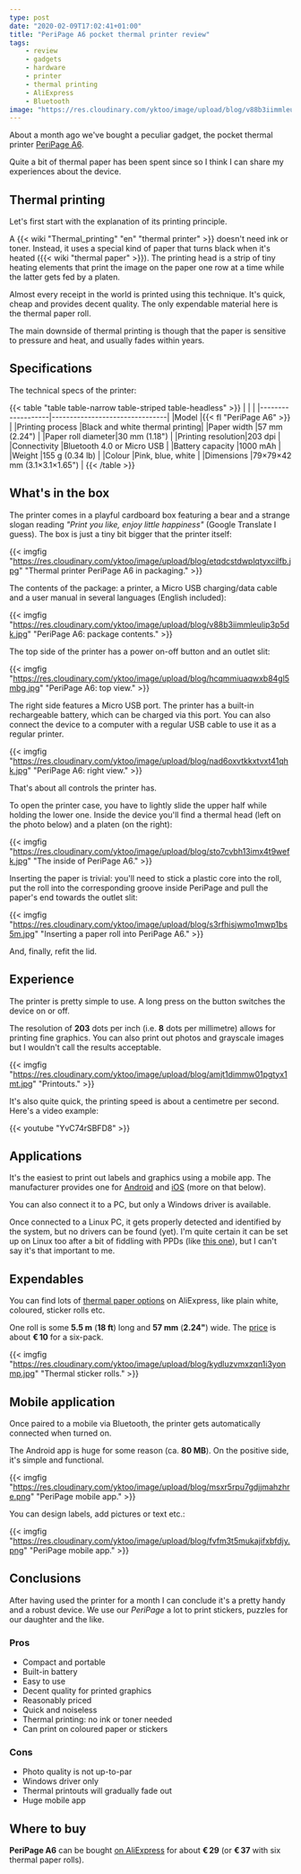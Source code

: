 ```yaml
---
type: post
date: "2020-02-09T17:02:41+01:00"
title: "PeriPage A6 pocket thermal printer review"
tags:
    - review
    - gadgets
    - hardware
    - printer
    - thermal printing
    - AliExpress
    - Bluetooth
image: "https://res.cloudinary.com/yktoo/image/upload/blog/v88b3iimmleulip3p5dk.jpg"
---
```


About a month ago we've bought a peculiar gadget, the pocket thermal printer [PeriPage A6](http://ali.pub/4gpuv0).

Quite a bit of thermal paper has been spent since so I think I can share my experiences about the device.

<!--more-->

## Thermal printing

Let's first start with the explanation of its printing principle.

A {{< wiki "Thermal_printing" "en" "thermal printer" >}} doesn't need ink or toner. Instead, it uses a special kind of paper that turns black when it's heated ({{< wiki "thermal paper" >}}). The printing head is a strip of tiny heating elements that print the image on the paper one row at a time while the latter gets fed by a platen.

Almost every receipt in the world is printed using this technique. It's quick, cheap and provides decent quality. The only expendable material here is the thermal paper roll.

The main downside of thermal printing is though that the paper is sensitive to pressure and heat, and usually fades within years.

## Specifications

The technical specs of the printer:

{{< table "table table-narrow table-striped table-headless" >}}
|                   |                                |
|-------------------|--------------------------------|
|Model              |{{< fl "PeriPage A6" >}}        |
|Printing process   |Black and white thermal printing|
|Paper width        |57 mm (2.24")                   |
|Paper roll diameter|30 mm (1.18")                   |
|Printing resolution|203 dpi                         |
|Connectivity       |Bluetooth 4.0 or Micro USB      |
|Battery capacity   |1000 mAh                        |
|Weight             |155 g (0.34 lb)                 |
|Colour             |Pink, blue, white               |
|Dimensions         |79×79×42 mm (3.1×3.1×1.65")     |
{{< /table >}}

## What's in the box

The printer comes in a playful cardboard box featuring a bear and a strange slogan reading *"Print you like, enjoy little happiness"* (Google Translate I guess). The box is just a tiny bit bigger that the printer itself:

{{< imgfig "https://res.cloudinary.com/yktoo/image/upload/blog/etqdcstdwplqtyxcilfb.jpg" "Thermal printer PeriPage A6 in packaging." >}}

The contents of the package: a printer, a Micro USB charging/data cable and a user manual in several languages (English included):

{{< imgfig "https://res.cloudinary.com/yktoo/image/upload/blog/v88b3iimmleulip3p5dk.jpg" "PeriPage A6: package contents." >}}

The top side of the printer has a power on-off button and an outlet slit:

{{< imgfig "https://res.cloudinary.com/yktoo/image/upload/blog/hcqmmiuaqwxb84gl5mbg.jpg" "PeriPage A6: top view." >}}

The right side features a Micro USB port. The printer has a built-in rechargeable battery, which can be charged via this port. You can also connect the device to a computer with a regular USB cable to use it as a regular printer.

{{< imgfig "https://res.cloudinary.com/yktoo/image/upload/blog/nad6oxvtkkxtvxt41qhk.jpg" "PeriPage A6: right view." >}}

That's about all controls the printer has.

To open the printer case, you have to lightly slide the upper half while holding the lower one. Inside the device you'll find a thermal head (left on the photo below) and a platen (on the right):

{{< imgfig "https://res.cloudinary.com/yktoo/image/upload/blog/sto7cvbh13imx4t9wefk.jpg" "The inside of PeriPage A6." >}}

Inserting the paper is trivial: you'll need to stick a plastic core into the roll, put the roll into the corresponding groove inside PeriPage and pull the paper's end towards the outlet slit:

{{< imgfig "https://res.cloudinary.com/yktoo/image/upload/blog/s3rfhisjwmo1mwp1bs5m.jpg" "Inserting a paper roll into PeriPage A6." >}}

And, finally, refit the lid.

## Experience

The printer is pretty simple to use. A long press on the button switches the device on or off.

The resolution of **203** dots per inch (i.e. **8** dots per millimetre) allows for printing fine graphics. You can also print out photos and grayscale images but I wouldn't call the results acceptable.

{{< imgfig "https://res.cloudinary.com/yktoo/image/upload/blog/amjt1dimmw01pgtyx1mt.jpg" "Printouts." >}}

It's also quite quick, the printing speed is about a centimetre per second. Here's a video example:

{{< youtube "YvC74rSBFD8" >}}

## Applications

It's the easiest to print out labels and graphics using a mobile app. The manufacturer provides one for [Android](https://play.google.com/store/apps/details?id=com.ailide.apartmentsabc) and [iOS](https://apps.apple.com/nl/app/%E7%88%B1%E7%AB%8B%E7%86%8A/id1354877113) (more on that below).

You can also connect it to a PC, but only a Windows driver is available.

Once connected to a Linux PC, it gets properly detected and identified by the system, but no drivers can be found (yet). I'm quite certain it can be set up on Linux too after a bit of fiddling with PPDs (like [this one](http://www.openprinting.org/driver/sipixa6.upp)), but I can't say it's that important to me.

## Expendables

You can find lots of [thermal paper options](http://ali.pub/4gq5xf) on AliExpress, like plain white, coloured, sticker rolls etc.

One roll is some **5.5 m** (**18 ft**) long and **57 mm** (**2.24"**) wide. The [price](http://ali.pub/4gq5xf) is about **€ 10** for a six-pack.

{{< imgfig "https://res.cloudinary.com/yktoo/image/upload/blog/kydluzvmxzqn1i3yonmp.jpg" "Thermal sticker rolls." >}}

## Mobile application

Once paired to a mobile via Bluetooth, the printer gets automatically connected when turned on.

The Android app is huge for some reason (ca. **80 MB**). On the positive side, it's simple and functional.

{{< imgfig "https://res.cloudinary.com/yktoo/image/upload/blog/msxr5rpu7gdjjmahzhre.png" "PeriPage mobile app." >}}

You can design labels, add pictures or text etc.:

{{< imgfig "https://res.cloudinary.com/yktoo/image/upload/blog/fvfm3t5mukajifxbfdjy.png" "PeriPage mobile app." >}}

## Conclusions

After having used the printer for a month I can conclude it's a pretty handy and a robust device. We use our *PeriPage* a lot to print stickers, puzzles for our daughter and the like.

### Pros

* Compact and portable
* Built-in battery
* Easy to use
* Decent quality for printed graphics
* Reasonably priced
* Quick and noiseless
* Thermal printing: no ink or toner needed
* Can print on coloured paper or stickers

### Cons

* Photo quality is not up-to-par
* Windows driver only
* Thermal printouts will gradually fade out
* Huge mobile app

## Where to buy

**PeriPage A6** can be bought [on AliExpress](http://ali.pub/4gpuv0) for about **€ 29** (or **€ 37** with six thermal paper rolls).

